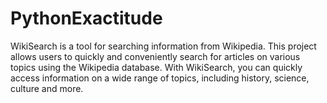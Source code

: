 # PythonExactitude
WikiSearch is a tool for searching information from Wikipedia. This project allows users to quickly and conveniently search for articles on various topics using the Wikipedia database. With WikiSearch, you can quickly access information on a wide range of topics, including history, science, culture and more.
